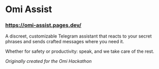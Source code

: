 # Omi Assist

### https://omi-assist.pages.dev/

A discreet, customizable Telegram assistant that reacts to your secret phrases and sends crafted messages where you need it. 

Whether for safety or productivity: speak, and we take care of the rest.

_Originally created for the Omi Hackathon_